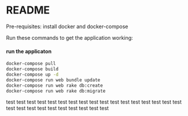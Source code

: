 # README

Pre-requisites: install docker and docker-compose

Run these commands to get the application working:

#### run the applicaton
```bash
docker-compose pull
docker-compose build
docker-compose up -d
docker-compose run web bundle update
docker-compose run web rake db:create
docker-compose run web rake db:migrate
```
test
test
test
test
test
test
test
test
test
test
test
test
test
test
test
test
test
test
test
test
test
test
test
test
test
test
test
